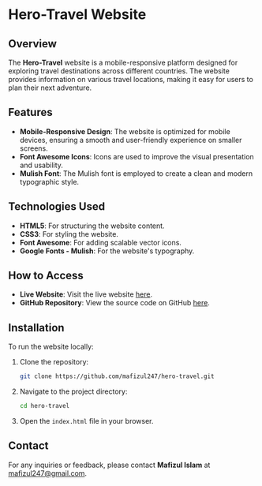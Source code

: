 # Hero-Travel Website

## Overview

The **Hero-Travel** website is a mobile-responsive platform designed for exploring travel destinations across different countries. The website provides information on various travel locations, making it easy for users to plan their next adventure.

## Features

- **Mobile-Responsive Design**: The website is optimized for mobile devices, ensuring a smooth and user-friendly experience on smaller screens.
- **Font Awesome Icons**: Icons are used to improve the visual presentation and usability.
- **Mulish Font**: The Mulish font is employed to create a clean and modern typographic style.

## Technologies Used

- **HTML5**: For structuring the website content.
- **CSS3**: For styling the website.
- **Font Awesome**: For adding scalable vector icons.
- **Google Fonts - Mulish**: For the website's typography.

## How to Access

- **Live Website**: Visit the live website [here](https://mafizul247.github.io/hero-travel/).
- **GitHub Repository**: View the source code on GitHub [here](https://github.com/mafizul247/hero-travel.git).

## Installation

To run the website locally:

1. Clone the repository:
    ```bash
    git clone https://github.com/mafizul247/hero-travel.git
    ```
2. Navigate to the project directory:
    ```bash
    cd hero-travel
    ```
3. Open the `index.html` file in your browser.


## Contact

For any inquiries or feedback, please contact **Mafizul Islam** at mafizul247@gmail.com.
